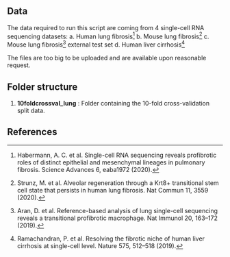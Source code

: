 ## Data
The data required to run this script are coming from 4 single-cell RNA sequencing datasets:
a. Human lung fibrosis[^1]
b. Mouse lung fibrosis[^2]
c. Mouse lung fibrosis[^3] external test set
d. Human liver cirrhosis[^4]

The files are too big to be uploaded and are available upon reasonable request.

## Folder structure
1. **10foldcrossval_lung** : Folder containing the 10-fold cross-validation split data.


## References
[^1]: Habermann, A. C. et al. Single-cell RNA sequencing reveals profibrotic roles of distinct epithelial and mesenchymal lineages in pulmonary fibrosis. Science Advances 6, eaba1972 (2020).
[^2]: Strunz, M. et al. Alveolar regeneration through a Krt8+ transitional stem cell state that persists in human lung fibrosis. Nat Commun 11, 3559 (2020).
[^3]: Aran, D. et al. Reference-based analysis of lung single-cell sequencing reveals a transitional profibrotic macrophage. Nat Immunol 20, 163–172 (2019).
[^4]: Ramachandran, P. et al. Resolving the fibrotic niche of human liver cirrhosis at single-cell level. Nature 575, 512–518 (2019).
[^5]: Lotfollahi, Mohammad, et al. "Predicting cellular responses to complex perturbations in high‐throughput screens." Molecular Systems Biology (2023): e11517.
[^6]: Umarov, Ramzan, Yu Li, and Erik Arner. "DeepCellState: An autoencoder-based framework for predicting cell type specific transcriptional states induced by drug treatment." PLoS Computational Biology 17.10 (2021): e1009465.
